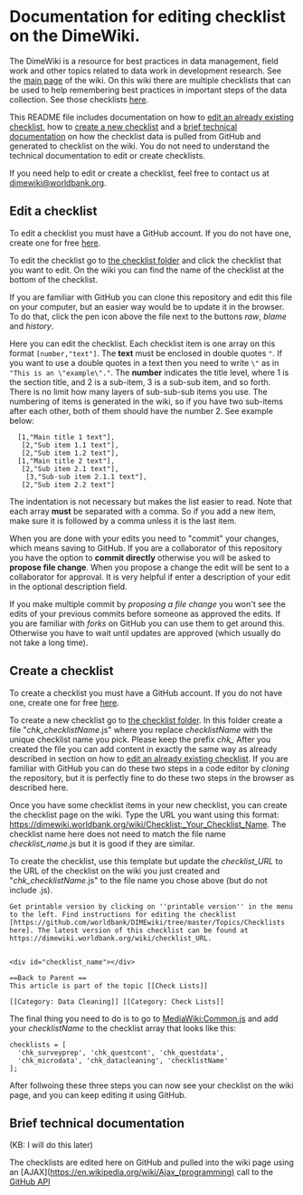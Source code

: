 # Documentation for editing checklist on the DimeWiki.

The DimeWiki is a resource for best practices in data management, field work and other topics related to data work in development research. See the [main page](https://dimewiki.worldbank.org/wiki/Main_Page) of the wiki. On this wiki there are multiple checklists that can be used to help remembering best practices in important steps of the data collection. See those checklists [here](https://dimewiki.worldbank.org/wiki/Check_Lists).

This README file includes documentation on how to [edit an already existing checklist](#edit-a-checklist), how to [create a new checklist](#create-a-checklist) and a [brief technical documentation](#brief-technical-documentation) on how the checklist data is pulled from GitHub and generated to checklist on the wiki. You do not need to understand the technical documentation to edit or create checklists.

If you need help to edit or create a checklist, feel free to contact us at dimewiki@worldbank.org.

## Edit a checklist
To edit a checklist you must have a GitHub account. If you do not have one, create one for free [here](https://github.com/join).

To edit the checklist go to [the checklist folder](https://github.com/worldbank/DIMEwiki/tree/master/Topics/Checklists/checklists) and click the checklist that you want to edit. On the wiki you can find the name of the checklist at the bottom of the checklist.

If you are familiar with GitHub you can clone this repository and edit this file on your computer, but an easier way would be to update it in the browser. To do that, click the pen icon above the file next to the buttons _raw_, _blame_ and _history_.

Here you can edit the checklist. Each checklist item is one array on this format `[number,"text"]`. The **text** must be enclosed in double quotes `"`. If you want to use a double quotes in a text then you need to write `\"` as in `"This is an \"example\"."`. The **number** indicates the title level, where 1 is the section title, and 2 is a sub-item, 3 is a sub-sub item, and so forth. There is no limit how many layers of sub-sub-sub items you use. The numbering of items is generated in the wiki, so if you have two sub-items after each other, both of them should have the number 2. See example below:

```
  [1,"Main title 1 text"],
   [2,"Sub item 1.1 text"],
   [2,"Sub item 1.2 text"],
  [1,"Main title 2 text"],
   [2,"Sub item 2.1 text"],
    [3,"Sub-sub item 2.1.1 text"],
   [2,"Sub item 2.2 text"]
```

The indentation is not necessary but makes the list easier to read. Note that each array **must** be separated with a comma. So if you add a new item, make sure it is followed by a comma unless it is the last item.

When you are done with your edits you need to "commit" your changes, which means saving to GitHub. If you are a collaborator of this repository you have the option to **commit directly** otherwise you will be asked to **propose file change**. When you propose a change the edit will be sent to a collaborator for approval. It is very helpful if enter a description of your edit in the optional description field.

If you make multiple commit by *proposing a file change* you won't see the edits of your previous commits before someone as approved the edits. If you are familiar with *forks* on GitHub you can use them to get around this. Otherwise you have to wait until updates are approved (which usually do not take a long time).

## Create a checklist
To create a checklist you must have a GitHub account. If you do not have one, create one for free [here](https://github.com/join).

To create a new checklist go to [the checklist folder](https://github.com/worldbank/DIMEwiki/tree/master/Topics/Checklists/checklists). In this folder create a file "*chk_checklistName*.js" where you replace *checklistName* with the unique checklist name you pick. Please keep the prefix *chk_* After you created the file you can add content in exactly the same way as already described in section on how to [edit an already existing checklist](#edit-a-checklist). If you are familiar with GitHub you can do these two steps in a code editor by *cloning* the repository, but it is perfectly fine to do these two steps in the browser as described here.

Once you have some checklist items in your new checklist, you can create the checklist page on the wiki. Type the URL you want using this format: https://dimewiki.worldbank.org/wiki/Checklist:_Your_Checklist_Name. The checklist name here does not need to match the file name *checklist_name*.js but it is good if they are similar.

To create the checklist, use this template but update the *checklist_URL* to the URL of the checklist on the wiki you just created and "*chk_checklistName*.js" to the file name you chose above (but do not include .js).

```
Get printable version by clicking on ''printable version'' in the menu to the left. Find instructions for editing the checklist [https://github.com/worldbank/DIMEwiki/tree/master/Topics/Checklists here]. The latest version of this checklist can be found at https://dimewiki.worldbank.org/wiki/checklist_URL.


<div id="checklist_name"></div>

==Back to Parent ==
This article is part of the topic [[Check Lists]]

[[Category: Data Cleaning]] [[Category: Check Lists]]

```

The final thing you need to do is to go to [MediaWiki:Common.js](https://dimewiki.worldbank.org/wiki/MediaWiki:Common.js) and add your *checklistName* to the checklist array that looks like this:

```
checklists = [
  'chk_surveyprep', 'chk_questcont', 'chk_questdata',
  'chk_microdata', 'chk_datacleaning', 'checklistName'
];
```

After follwoing these three steps you can now see your checklist on the wiki page, and you can keep editing it using GitHub.

## Brief technical documentation
(KB: I will do this later)

The checklists are edited here on GitHub and pulled into the wiki page using an [AJAX](https://en.wikipedia.org/wiki/Ajax_(programming) call to the [GitHub API](https://developer.github.com/v3/)

